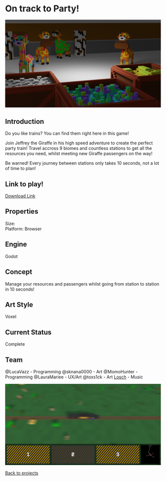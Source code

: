 # On track to Party! 

![banner](resourcesandpassengers.png)

## Introduction
Do you like trains? You can find them right here in this game!

Join Jeffrey the Giraffe in his high speed adventure to create the perfect party train! Travel accross 9 biomes and countless stations to get all the resources you need, whilst meeting new Giraffe passengers on the way!

Be warned! Every journey between stations only takes 10 seconds, not a lot of time to plan!


## Link to play!
[Download Link](https://green-game-17.gitlab.io/on-track-to-party/)

## Properties
Size: <br>
Platform: Browser

## Engine
Godot

## Concept
Manage your resources and passengers whilst going from station to station in 10 seconds! 

## Art Style
Voxel

## Current Status
Complete

## Team
@LucaVazz - Programming
@sknana0000 - Art
@MomoHunter - Programming
@LauraMariee - UX/Art
@toxs1ck - Art
[Losch](https://www.youtube.com/channel/UC8R6r7tm6vPO8pl5gFyLVHg) - Music 


![banner](gameplay_train.png)


[Back to projects](projects.md)
